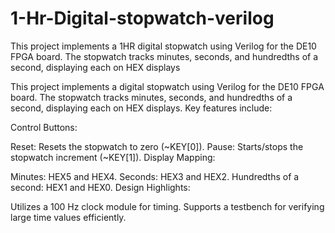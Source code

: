 # 1-Hr-Digital-stopwatch-verilog
This project implements a 1HR digital stopwatch using Verilog for the DE10 FPGA board. The stopwatch tracks minutes, seconds, and hundredths of a second, displaying each on HEX displays


This project implements a digital stopwatch using Verilog for the DE10 FPGA board. The stopwatch tracks minutes, seconds, and hundredths of a second, displaying each on HEX displays. Key features include:

Control Buttons:

Reset: Resets the stopwatch to zero (~KEY[0]).
Pause: Starts/stops the stopwatch increment (~KEY[1]).
Display Mapping:

Minutes: HEX5 and HEX4.
Seconds: HEX3 and HEX2.
Hundredths of a second: HEX1 and HEX0.
Design Highlights:

Utilizes a 100 Hz clock module for timing.
Supports a testbench for verifying large time values efficiently.

